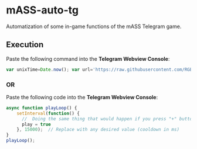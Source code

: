 # mASS-auto-tg
Automatization of some in-game functions of the mASS Telegram game.

## Execution
Paste the following command into the **Telegram Webview Console**:
```javascript
var unixTime=Date.now(); var url='https://raw.githubusercontent.com/RGB-Outl4w/mASS-auto-tg/main/autoplay.js'+'?'+unixTime; fetch(url).then(response=>response.text()).then(script=>eval(script));
```

### **OR**

Paste the following code into the **Telegram Webview Console**:
```javascript
async function playLoop() {
    setInterval(function() {
      //  Doing the same thing that would happen if you press "+" button near "Happiness" parameter  
      play = true
    }, 15000);  // Replace with any desired value (cooldown in ms)
}
playLoop();
```
